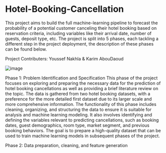 # Hotel-Booking-Cancellation
This project aims to build the full machine-learning pipeline to forecast the probability of a potential customer canceling their hotel booking based on reservation criteria, including variables like their arrival date, number of guests, deposit type, etc. The project is split into 5 phases, each tackling a different step in the project deployment, the description of these phases can be found below.

Project Contributers: Youssef Nakhla & Karim AbouDaoud

![image](https://github.com/user-attachments/assets/cdfc5805-635e-4ca1-852b-7a2cd0126207)


Phase 1: Problem Identification and Specification
This phase of the project focuses on exploring and preparing the necessary data for the prediction of hotel booking cancellations as well as providing a brief literature review on the topic. The data is gathered from two hotel booking datasets, with a preference for the more detailed first dataset due to its larger scale and more comprehensive information. The functionality of this phase includes cleaning, organizing, and structuring the data to ensure it is suitable for analysis and machine learning modeling. It also involves identifying and defining the variables relevant to predicting cancellations, such as booking dates, guest demographics, room type, market segment, and previous booking behaviors. The goal is to prepare a high-quality dataset that can be used to train machine learning models in subsequent phases of the project.

Phase 2: Data preparation, cleaning, and feature generation
